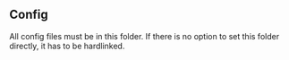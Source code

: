 ## Config

All config files must be in this folder. If there is no option to set this folder directly, it has to be hardlinked.